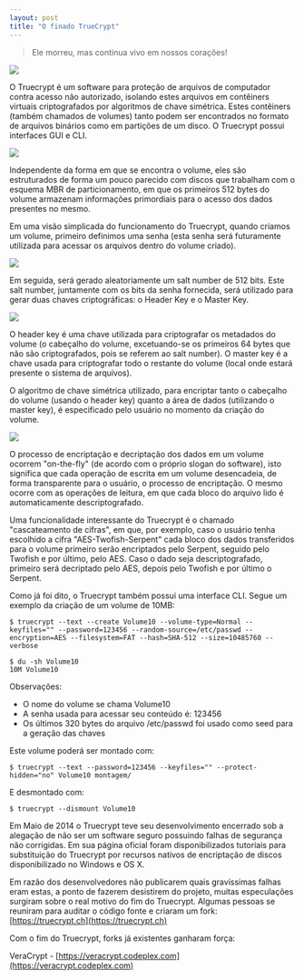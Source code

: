 ```yaml
---
layout: post
title: "O finado TrueCrypt"
---
```


> Ele morreu, mas continua vivo em nossos corações!

![](https://raw.githubusercontent.com/m0blabs/m0blabs.github.io/master/images/2017-01-20/imagem11.png)

O Truecrypt é um software para proteção de arquivos de computador contra acesso não autorizado, isolando estes arquivos em contêiners virtuais criptografados por algoritmos de chave simétrica. Estes contêiners (também chamados de volumes) tanto podem ser encontrados no formato de arquivos binários como em partições de um disco. O Truecrypt possui interfaces GUI e CLI.

![](https://raw.githubusercontent.com/m0blabs/m0blabs.github.io/master/images/2017-01-20/imagem12.png)

Independente da forma em que se encontra o volume, eles são estruturados de forma um pouco parecido com discos que trabalham com o esquema MBR de particionamento, em que os primeiros 512 bytes do volume armazenam informações primordiais para o acesso dos dados presentes no mesmo.

Em uma visão simplicada do funcionamento do Truecrypt, quando criamos um volume, primeiro definimos uma senha (esta senha será futuramente utilizada para acessar os arquivos dentro do volume criado).

![](https://raw.githubusercontent.com/m0blabs/m0blabs.github.io/master/images/2017-01-20/imagem13.png)

Em seguida, será gerado aleatoriamente um salt number de 512 bits. Este salt number, juntamente com os bits da senha fornecida, será utilizado para gerar duas chaves criptográficas: o Header Key e o Master Key.

![](https://raw.githubusercontent.com/m0blabs/m0blabs.github.io/master/images/2017-01-20/imagem14.png)

O header key é uma chave utilizada para criptografar os metadados do volume (o cabeçalho do volume, excetuando-se os primeiros 64 bytes que não são criptografados, pois se referem ao salt number). O master key é a chave usada para criptografar todo o restante do volume (local onde estará presente o sistema de arquivos).

O algoritmo de chave simétrica utilizado, para encriptar tanto o cabeçalho do volume (usando o header key) quanto a área de dados (utilizando o master key), é especificado pelo usuário no momento da criação do volume.

![](https://raw.githubusercontent.com/m0blabs/m0blabs.github.io/master/images/2017-01-20/imagem15.png)

O processo de encriptação e decriptação dos dados em um volume ocorrem "on-the-fly" (de acordo com o próprio slogan do software), isto significa que cada operação de escrita em um volume desencadeia, de forma transparente para o usuário, o processo de encriptação. O mesmo ocorre com as operações de leitura, em que cada bloco do arquivo lido é automaticamente descriptografado.

Uma funcionalidade interessante do Truecrypt é o chamado "cascateamento de cifras", em que, por exemplo, caso o usuário tenha escolhido a cifra "AES-Twofish-Serpent" cada bloco dos dados transferidos para o volume primeiro serão encriptados pelo Serpent, seguido pelo Twofish e por último, pelo AES. Caso o dado seja descriptografado, primeiro será decriptado pelo AES, depois pelo Twofish e por último o Serpent.

Como já foi dito, o Truecrypt também possui uma interface CLI. Segue um exemplo da criação de um volume de 10MB:

```
$ truecrypt --text --create Volume10 --volume-type=Normal --keyfiles="" --password=123456 --random-source=/etc/passwd --encryption=AES --filesystem=FAT --hash=SHA-512 --size=10485760 --verbose

$ du -sh Volume10
10M Volume10
```

Observações:

* O nome do volume se chama Volume10
* A senha usada para acessar seu conteúdo é: 123456
* Os últimos 320 bytes do arquivo /etc/passwd foi usado como seed para a geração das chaves

Este volume poderá ser montado com:

```
$ truecrypt --text --password=123456 --keyfiles="" --protect-hidden="no" Volume10 montagem/
```

E desmontado com:

```
$ truecrypt --dismount Volume10
```

Em Maio de 2014 o Truecrypt teve seu desenvolvimento encerrado sob a alegação de não ser um software seguro possuindo falhas de segurança não corrigidas. Em sua página oficial foram disponibilizados tutoriais para substituição do Truecrypt por recursos nativos de encriptação de discos disponibilizado no Windows e OS X.

Em razão dos desenvolvedores não publicarem quais gravíssimas falhas eram estas, a ponto de fazerem desistirem do projeto, muitas especulações surgiram sobre o real motivo do fim do Truecrypt. Algumas pessoas se reuniram para auditar o código fonte e criaram um fork: [https://truecrypt.ch](https://truecrypt.ch)

Com o fim do Truecrypt, forks já existentes ganharam força:

VeraCrypt - [https://veracrypt.codeplex.com](https://veracrypt.codeplex.com)

